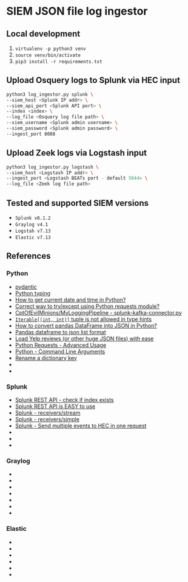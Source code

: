 # SIEM JSON file log ingestor

## Local development
1. `virtualenv -p python3 venv`
1. `source venv/bin/activate`
1. `pip3 install -r requirements.txt`

## Upload Osquery logs to Splunk via HEC input
```bash
python3 log_ingestor.py splunk \
--siem_host <Splunk IP addr> \
--siem_api_port <Splunk API port> \
--index <index> \
--log_file <Osquery log file path> \
--siem_username <Splunk admin username> \
--siem_password <Splunk admin password> \
--ingest_port 8088
```

## Upload Zeek logs via Logstash input
```bash
python3 log_ingestor.py logstash \
--siem_host <Logstash IP addr> \
--ingest_port <Logstash BEATs port - default 5044> \
--log_file <Zeek log file path>
```


## Tested and supported SIEM versions
* `Splunk v8.1.2`
* `Graylog v4.1`
* `Logstah v7.13`
* `Elastic v7.13`

## References
### Python 
* [pydantic](https://pydantic-docs.helpmanual.io/usage/types/)
* [Python typing](https://docs.python.org/3/library/typing.html)
* [How to get current date and time in Python?](https://www.programiz.com/python-programming/datetime/current-datetime)
* [Correct way to try/except using Python requests module?](https://stackoverflow.com/questions/16511337/correct-way-to-try-except-using-python-requests-module)
* [CptOfEvilMinions/MyLoggingPipeline - splunk-kafka-connector.py](https://github.com/CptOfEvilMinions/MyLoggingPipeline/blob/master/splunk-kafka-connector.py)
* [`Iterable[(int, int)]` tuple is not allowed in type hints](https://stackoverflow.com/questions/39562977/iterableint-int-tuple-is-not-allowed-in-type-hints)
* [How to convert pandas DataFrame into JSON in Python?](https://www.geeksforgeeks.org/how-to-convert-pandas-dataframe-into-json-in-python/)
* [Pandas dataframe to json list format](https://stackoverflow.com/questions/43134637/pandas-dataframe-to-json-list-format)
* [Load Yelp reviews (or other huge JSON files) with ease](https://towardsdatascience.com/load-yelp-reviews-or-other-huge-json-files-with-ease-ad804c2f1537)
* [Python Requests - Advanced Usage](https://docs.python-requests.org/en/master/user/advanced/)
* [Python - Command Line Arguments](https://www.tutorialspoint.com/python/python_command_line_arguments.htm)
* [Rename a dictionary key](https://stackoverflow.com/questions/16475384/rename-a-dictionary-key)
* []()
* []()

### Splunk
* [Splunk REST API - check if index exists](https://community.splunk.com/t5/Archive/How-to-check-if-an-index-exists-efficiently/m-p/438034)
* [Splunk REST API is EASY to use](https://www.splunk.com/en_us/blog/tips-and-tricks/splunk-rest-api-is-easy-to-use.html)
* [Splunk - receivers/stream](https://docs.splunk.com/Documentation/Splunk/6.3.3/RESTREF/RESTinputExamples#receivers.2Fstream_POST)
* [Splunk - receivers/simple](https://docs.splunk.com/Documentation/Splunk/6.3.3/RESTREF/RESTinput#receivers.2Fsimple)
* [Splunk - Send multiple events to HEC in one request](https://docs.splunk.com/Documentation/Splunk/8.2.1/Data/HTTPEventCollectortokenmanagement)
* []()
* []()
* []()

### Graylog
* []()
* []()
* []()
* []()
* []()
* []()
* []()

### Elastic
* []()
* []()
* []()
* []()
* []()
* []()
